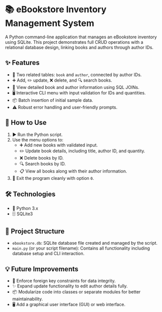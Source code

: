 # 📚 eBookstore Inventory Management System

A Python command-line application that manages an eBookstore inventory using SQLite. This project demonstrates full CRUD operations with a relational database design, linking books and authors through author IDs.

## ✨ Features

- 📝 Two related tables: `book` and `author`, connected by author IDs.
- ➕ Add, ✏️ update, ❌ delete, and 🔍 search books.
- 📖 View detailed book and author information using SQL JOINs.
- 🖥️ Interactive CLI menu with input validation for IDs and quantities.
- 📦 Batch insertion of initial sample data.
- ⚠️ Robust error handling and user-friendly prompts.

## 🚀 How to Use

1. ▶️ Run the Python script.
2. Use the menu options to:
   - ➕ Add new books with validated input.
   - ✏️ Update book details, including title, author ID, and quantity.
   - ❌ Delete books by ID.
   - 🔍 Search books by ID.
   - 📋 View all books along with their author information.
3. 🛑 Exit the program cleanly with option `0`.

## 🛠️ Technologies

- 🐍 Python 3.x
- 🗄️ SQLite3

## 📁 Project Structure

- `ebookstore.db`: SQLite database file created and managed by the script.
- `main.py` (or your script filename): Contains all functionality including database setup and CLI interaction.

## 💡 Future Improvements

- 🔐 Enforce foreign key constraints for data integrity.
- ✨ Expand update functionality to edit author details fully.
- 📦 Modularize code into classes or separate modules for better maintainability.
- 🖥️ Add a graphical user interface (GUI) or web interface.
